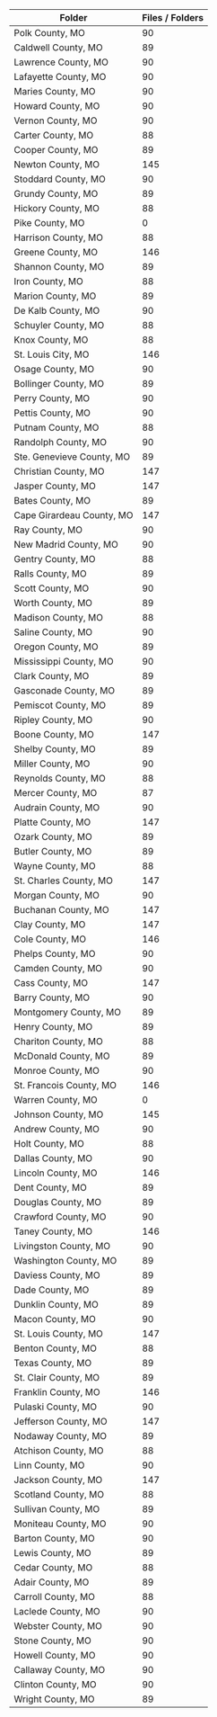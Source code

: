 | Folder                    |   Files / Folders |
|---------------------------|-------------------|
| Polk County, MO           |                90 |
| Caldwell County, MO       |                89 |
| Lawrence County, MO       |                90 |
| Lafayette County, MO      |                90 |
| Maries County, MO         |                90 |
| Howard County, MO         |                90 |
| Vernon County, MO         |                90 |
| Carter County, MO         |                88 |
| Cooper County, MO         |                89 |
| Newton County, MO         |               145 |
| Stoddard County, MO       |                90 |
| Grundy County, MO         |                89 |
| Hickory County, MO        |                88 |
| Pike County, MO           |                 0 |
| Harrison County, MO       |                88 |
| Greene County, MO         |               146 |
| Shannon County, MO        |                89 |
| Iron County, MO           |                88 |
| Marion County, MO         |                89 |
| De Kalb County, MO        |                90 |
| Schuyler County, MO       |                88 |
| Knox County, MO           |                88 |
| St. Louis City, MO        |               146 |
| Osage County, MO          |                90 |
| Bollinger County, MO      |                89 |
| Perry County, MO          |                90 |
| Pettis County, MO         |                90 |
| Putnam County, MO         |                88 |
| Randolph County, MO       |                90 |
| Ste. Genevieve County, MO |                89 |
| Christian County, MO      |               147 |
| Jasper County, MO         |               147 |
| Bates County, MO          |                89 |
| Cape Girardeau County, MO |               147 |
| Ray County, MO            |                90 |
| New Madrid County, MO     |                90 |
| Gentry County, MO         |                88 |
| Ralls County, MO          |                89 |
| Scott County, MO          |                90 |
| Worth County, MO          |                89 |
| Madison County, MO        |                88 |
| Saline County, MO         |                90 |
| Oregon County, MO         |                89 |
| Mississippi County, MO    |                90 |
| Clark County, MO          |                89 |
| Gasconade County, MO      |                89 |
| Pemiscot County, MO       |                89 |
| Ripley County, MO         |                90 |
| Boone County, MO          |               147 |
| Shelby County, MO         |                89 |
| Miller County, MO         |                90 |
| Reynolds County, MO       |                88 |
| Mercer County, MO         |                87 |
| Audrain County, MO        |                90 |
| Platte County, MO         |               147 |
| Ozark County, MO          |                89 |
| Butler County, MO         |                89 |
| Wayne County, MO          |                88 |
| St. Charles County, MO    |               147 |
| Morgan County, MO         |                90 |
| Buchanan County, MO       |               147 |
| Clay County, MO           |               147 |
| Cole County, MO           |               146 |
| Phelps County, MO         |                90 |
| Camden County, MO         |                90 |
| Cass County, MO           |               147 |
| Barry County, MO          |                90 |
| Montgomery County, MO     |                89 |
| Henry County, MO          |                89 |
| Chariton County, MO       |                88 |
| McDonald County, MO       |                89 |
| Monroe County, MO         |                90 |
| St. Francois County, MO   |               146 |
| Warren County, MO         |                 0 |
| Johnson County, MO        |               145 |
| Andrew County, MO         |                90 |
| Holt County, MO           |                88 |
| Dallas County, MO         |                90 |
| Lincoln County, MO        |               146 |
| Dent County, MO           |                89 |
| Douglas County, MO        |                89 |
| Crawford County, MO       |                90 |
| Taney County, MO          |               146 |
| Livingston County, MO     |                90 |
| Washington County, MO     |                89 |
| Daviess County, MO        |                89 |
| Dade County, MO           |                89 |
| Dunklin County, MO        |                89 |
| Macon County, MO          |                90 |
| St. Louis County, MO      |               147 |
| Benton County, MO         |                88 |
| Texas County, MO          |                89 |
| St. Clair County, MO      |                89 |
| Franklin County, MO       |               146 |
| Pulaski County, MO        |                90 |
| Jefferson County, MO      |               147 |
| Nodaway County, MO        |                89 |
| Atchison County, MO       |                88 |
| Linn County, MO           |                90 |
| Jackson County, MO        |               147 |
| Scotland County, MO       |                88 |
| Sullivan County, MO       |                89 |
| Moniteau County, MO       |                90 |
| Barton County, MO         |                90 |
| Lewis County, MO          |                89 |
| Cedar County, MO          |                88 |
| Adair County, MO          |                89 |
| Carroll County, MO        |                88 |
| Laclede County, MO        |                90 |
| Webster County, MO        |                90 |
| Stone County, MO          |                90 |
| Howell County, MO         |                90 |
| Callaway County, MO       |                90 |
| Clinton County, MO        |                90 |
| Wright County, MO         |                89 |